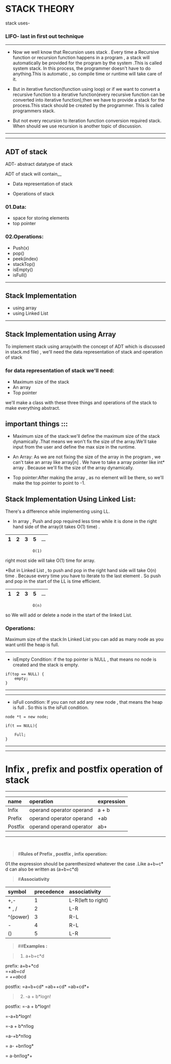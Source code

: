 #          **STACK THEORY**


stack uses-

### LIFO- last in first out technique

---

* Now we well know that Recursion uses stack . Every time a Recursive function or recursion function happens in 
a program , a stack will automatically be provided for the program by the system .This is called system stack.
In this process, the programmer doesn't have to do anything.This is automatic , so compile time or runtime will
 take care of it.

 * But in iterative function(function using loop) or if we want to convert a recursive function to a iterative 
 function(every recursive function can be converted into iterative function),then we have to provide a stack 
 for the process.This stack should be created by the programmer. This is called programmers stack. 

* But not every recursion to iteration function conversion required stack. When should we use recursion is another
topic of discussion. 

---
--- 
## ADT of stack


ADT- abstract datatype of stack


ADT of stack will contain__

* Data representation of stack

* Operations of stack


 ### 01.Data:

* space for storing elements
* top pointer

### 02.Operations:

* Push(x)
* pop()
* peek(index)
* stackTop()
* isEmpty()
* isFull()
---
## Stack Implementation
* using array
* using Linked List
---
## **Stack Implementation using Array**
To implement stack using array(with the concept of ADT which is discussed in stack.md file) , we'll need the 
data representation of stack and operation of stack 

### for data representation of stack we'll need:
* Maximum size of the stack
* An array
* Top pointer

we'll make a class with these three things and operations of the stack to make everything abstract.

## important things :::

* Maximum size of the stack:we'll define the maximum size of the stack dynamically .That means we won't fix the size 
of the array.We'll take input from the user and define the max size in the runtime.

* An Array: As we are not fixing the size of the array in the program , we can't take an array like array[n] . We have to
 take a array pointer like int* array . Because we'll fix the size of the array dynamically.

 * Top pointer:After making the array , as no element will be there, so we'll make the top pointer to point to -1.


## **Stack Implementation Using Linked List:**

There's a difference while implementing using LL. 

* In array , Push and pop required less time while it is done in the right hand side of the array(it takes O(1) time) .



| 1 | 2 | 3 | 5 |...|
|---|---|---|---|---|
                O(1)
right most side will take O(1) time for array.


*But in Linked List , to push and pop in the right hand side will take O(n) time . Because every time you have to iterate to the last element . 
So push and pop in the start of the LL is time efficient.

| 1 | 2 | 3 | 5 |...|
|---|---|---|---|---|
                O(n)

so We will add or delete a node in the start of the linked List.

### Operations:
Maximum size of the stack:In Linked List you can add as many node as you want until the heap is full.

---
* isEmpty Condition: if the top pointer is NULL , that means no node is created and the stack is empty.
~~~
if(top == NULL) {
    empty;
}
~~~
---
---
* isFull condition: If you can not add any new node , that means the heap is full . So this is the isFull condition.
``` 
node *t = new node;

if(t == NULL){

    Full;
}
```
---
---
# **Infix , prefix and postfix operation of stack**


---
| name     | operation                  | expression |
|:---------|:---------------------------|:-----------|
|Infix     | operand operator operand   | a + b      |
|Prefix    | operand operator operand   |   +ab     |
|Postfix   | operand  operand  operator  |   ab+      |
---
<br>

> #**Rules of Prefix , postfix , infix operation:**

01.the expression should be parenthesized whatever the case .Like
a+b+c* d can also be written as (a+b+c*d)





> #**Associativity**

|symbol|precedence|associativity|
|:-----|:---------|:------------|
|+,-   |    1     | L-R(left to right) |
|* , / |    2     | L-R |
|^(power)|    3   | R-L |
| -    | 4        | R-L  |
|()    |5         | L-R  |

> ##**Examples :**

>01. a+b+c*d

prefix: 
a+b+*cd
<br>
=+ab+*cd
<br>
= ++ab*cd

postfix:
=a+b+cd*
=ab++cd*
=ab+cd*+

>02. -a + b*logn!

postfix:
 =-a + b*logn!

 =-a+b*logn!

 =-a + b*n!log

 =a-+b*n!log

 = a- +bn!log*

 = a-bn!log*+
 

